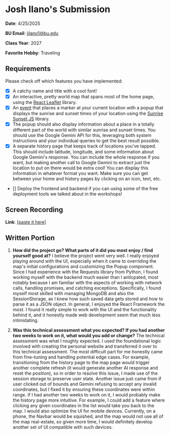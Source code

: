 # Josh Ilano's Submission
**Date**: 4/25/2025

**BU Email**: jilano1@bu.edu

**Class Year**: 2027

**Favorite Hobby**: Traveling

## Requirements
Please check off which features you have implemented:
- [x] A catchy name and title with a cool font!
- [x] An interactive, pretty world map that spans most of the home page, using the [React Leaflet](https://react-leaflet.js.org/) library.
- [x] An [event](https://react-leaflet.js.org/docs/example-events/) that places a marker at your current location with a popup that displays the sunrise and sunset times of your location using the [Sunrise Sunset JS](https://www.npmjs.com/package/sunrise-sunset-js) library.
- [x] The popup should also display information about a place in a totally different part of the world with similar sunrise and sunset times. You should use the Google Gemini API for this, leveraging both system instructions and your individual queries to get the best result possible.
- [x] A separate history page that keeps track of locations you've tapped. This should include latitude, longitude, and some information about Google Gemini's response. You can include the whole response if you want, but making another call to Google Gemini to extract just the location to put on there would be extra cool! You can display this information in whatever format you want. Make sure you can get between your home and history pages by clicking on an icon, text, etc.
- [] Deploy the frontend and backend if you can using some of the free deployment tools we talked about in the workshops!

## Screen Recording 
**Link**: [[paste it here]](https://drive.google.com/file/d/1e6XBsMbjKOdwhhd1L4Ix43I_3_0cAg5q/view?usp=sharing)

## Written Portion
1. **How did the project go? What parts of it did you most enjoy / find yourself good at?** I believe the project went very well. I really enjoyed playing around with the UI, especially when it came to overriding the map's initial configurations and customizing the Popup component. Since I had experience with the Requests library from Python, I found working myself with the backend much easier than I anticpated, most notably because I am familiar with the aspects of working with network calls, handling promises, and catching exceptions. Specifically, I found myself most skilled with managing MongoDB and also the SessionStorage, as I knew how such saved data gets stored and how to parse it as a JSON object. In general, I enjoyed the React Framework the most. I found it really simple to work with the UI and the functionality behind it, and it honestly made web development seem that much less intimidating. 

2. **Was this technical assessment what you expected? If you had another two weeks to work on it, what would you add or change?**
The technical assessment was what I roughly expected. I used the foundational logic involved with creating the personal website and transferred it over to this technical assessment. The most difficult part for me honestly came from fine-tuning and handling potential
edge cases. For example, transitioning from the history page to the map page would trigger another complete refresh (it would
generate another AI response and reset the position), so in order to resolve this issue, I made use of the session storage to
preserve user state. Another issue just came from if user clicked out of bounds and Gemini refusing to accept any invalid coordinates, but I fixed it by ensuring these coordinates were within range. If I had another two weeks to work on it, I would probably make the history page more intuitive. For example, I could add a feature where clicking any given coordinates in the list would take you back to the map. I would also optimize the UI for mobile devices. Currently, on a phone, the Navbar would be squished, and the map would not use all of the map real-estate, so given more time, I would definitely develop another set of UI compatible with such devices.
